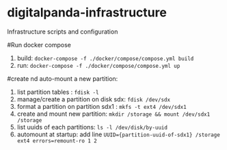 # digitalpanda-infrastructure
Infrastructure scripts and configuration

#Run docker compose
1. build: `docker-compose -f ./docker/compose/compose.yml build`
2. run: `docker-compose -f ./docker/compose/compose.yml up`

#create nd auto-mount a new partition:
1. list partition tables : `fdisk -l`
2. manage/create a partition on disk sdx: `fdisk /dev/sdx`
3. format a partition on partition sdx1 : `mkfs -t ext4 /dev/sdx1`
4. create and mount new partition: `mkdir /storage && mount /dev/sdx1 /storage`
5. list uuids of each partitions: `ls -l /dev/disk/by-uuid`
6. automount at startup: add line `UUID={partition-uuid-of-sdx1} /storage ext4 errors=remount-ro 1 2`